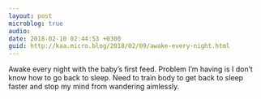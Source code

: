```yaml
---
layout: post
microblog: true
audio: 
date: 2018-02-10 02:44:53 +0300
guid: http://kaa.micro.blog/2018/02/09/awake-every-night.html
---
```

Awake every night with the baby’s first feed. Problem I’m having is I don’t know how to go back to sleep. Need to train body to get back to sleep faster and stop my mind from wandering aimlessly.

